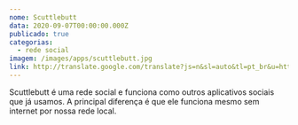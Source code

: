 ```yaml
---
nome: Scuttlebutt
data: 2020-09-07T00:00:00.000Z
publicado: true
categorias:
  - rede social
imagem: /images/apps/scuttlebutt.jpg
link: http://translate.google.com/translate?js=n&sl=auto&tl=pt_br&u=https://scuttlebutt.nz/get-started/
---
```


Scuttlebutt é uma rede social e funciona como outros aplicativos sociais que já usamos. A principal diferença é que ele funciona mesmo sem internet por nossa rede local.
